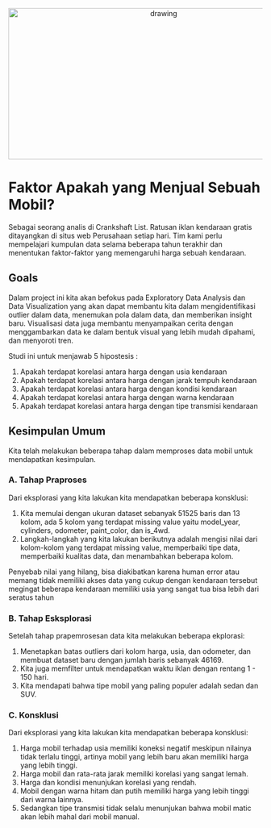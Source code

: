 <p align="center">
  <a href="https://practicum.com/id-idn/">
    <img src="https://github.com/syaiddewantoro/resources/blob/main/project%20image/car%20sales.jpg" alt="drawing" width="600" height="300">
  </a>
</p>

# Faktor Apakah yang Menjual Sebuah Mobil?

Sebagai seorang analis di Crankshaft List. Ratusan iklan kendaraan gratis ditayangkan di situs web Perusahaan setiap hari. Tim kami perlu mempelajari kumpulan data selama beberapa tahun terakhir dan menentukan faktor-faktor yang memengaruhi harga sebuah kendaraan.

## Goals

Dalam project ini kita akan befokus pada Exploratory Data Analysis dan Data Visualization yang akan dapat membantu kita dalam mengidentifikasi outlier dalam data, menemukan pola dalam data, dan memberikan insight baru. Visualisasi data juga membantu menyampaikan cerita dengan menggambarkan data ke dalam bentuk visual yang lebih mudah dipahami, dan menyoroti tren.

Studi ini untuk menjawab 5 hipostesis :
1. Apakah terdapat korelasi antara harga dengan usia kendaraan
2. Apakah terdapat korelasi antara harga dengan jarak tempuh kendaraan
3. Apakah terdapat korelasi antara harga dengan kondisi kendaraan
4. Apakah terdapat korelasi antara harga dengan warna kendaraan
5. Apakah terdapat korelasi antara harga dengan tipe transmisi kendaraan

## Kesimpulan Umum

Kita telah melakukan beberapa tahap dalam memproses data mobil untuk mendapatkan kesimpulan.

### A. Tahap Praproses

Dari eksplorasi yang kita lakukan kita mendapatkan beberapa konsklusi:
1. Kita memulai dengan ukuran dataset sebanyak 51525 baris dan 13 kolom, ada 5 kolom yang terdapat missing value yaitu model_year, cylinders, odometer, paint_color, dan is_4wd.
2. Langkah-langkah yang kita lakukan berikutnya adalah mengisi nilai dari kolom-kolom yang terdapat missing value, memperbaiki tipe data, memperbaiki kualitas data, dan menambahkan beberapa kolom.

Penyebab nilai yang hilang, bisa diakibatkan karena human error atau memang tidak memiliki akses data yang cukup dengan kendaraan tersebut megingat beberapa kendaraan memiliki usia yang sangat tua bisa lebih dari seratus tahun

### B. Tahap Esksplorasi

Setelah tahap prapemrosesan data kita melakukan beberapa ekplorasi:
1. Menetapkan batas outliers dari kolom harga, usia, dan odometer, dan membuat dataset baru dengan jumlah baris sebanyak 46169.
2. Kita juga memfilter untuk mendapatkan waktu iklan dengan rentang 1 - 150 hari.
3. Kita mendapati bahwa tipe mobil yang paling populer adalah sedan dan SUV.

### C. Konsklusi

Dari eksplorasi yang kita lakukan kita mendapatkan beberapa konsklusi:
1. Harga mobil terhadap usia memiliki koneksi negatif meskipun nilainya tidak terlalu tinggi, artinya mobil yang lebih baru akan memiliki harga yang lebih tinggi.
2. Harga mobil dan rata-rata jarak memiliki korelasi yang sangat lemah.
3. Harga dan kondisi menunjukan korelasi yang rendah.
4. Mobil dengan warna hitam dan putih memiliki harga yang lebih tinggi dari warna lainnya.
5. Sedangkan tipe transmisi tidak selalu menunjukan bahwa mobil matic akan lebih mahal dari mobil manual.
